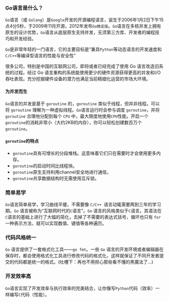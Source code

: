 ### Go语言是什么？

`Go`语言（或 `Golang`）是`Google`开发的开源编程语言，诞生于2006年1月2日下午15点4分5秒，于2009年11月开源，2012年发布`Go稳定版`。`Go`语言在多核并发上拥有原生的设计优势，`Go`语言从底层原生支持并发，无须第三方库、开发者的编程技巧和开发经验。

`Go`是非常年轻的一门语言，它的主要目标是“兼具`Python`等动态语言的开发速度和`C/C++`等编译型语言的性能与安全性”

很多公司，特别是中国的互联网公司，即将或者已经完成了使用 Go 语言改造旧系统的过程。经过 Go 语言重构的系统能使用更少的硬件资源获得更高的并发和I/O吞吐表现。充分挖掘硬件设备的潜力也满足当前精细化运营的市场大环境。

#### 为并发而生

`Go`语言的并发是基于 `goroutine` 的，`goroutine` 类似于线程，但并非线程。可以将 `goroutine` 理解为一种虚拟线程。`Go`语言运行时会参与调度 `goroutine`，并将 `goroutine` 合理地分配到每个 `CPU` 中，最大限度地使用`CPU`性能。开启一个`goroutine`的消耗非常小（大约2KB的内存），你可以轻松创建数百万个`goroutine`。

#### `goroutine`的特点

- `goroutine`具有可增长的分段堆栈。这意味着它们只在需要时才会使用更多内存。
- `goroutine`的启动时间比线程快。
- `goroutine`原生支持利用channel安全地进行通信。
- `goroutine`共享数据结构时无需使用互斥锁。

### 简单易学

`Go`语言简单易学，学习曲线平缓，不需要像 `C/C++ `语言动辄需要两到三年的学习期。`Go` 语言被称为“互联网时代的`C`语言”。`Go` 语言的风格类似于`C`语言。其语法在`C`语言的基础上进行了大幅的简化，去掉了不需要的表达式括号，循环也只有 `for` 一种表示方法，就可以实现数值、键值等各种遍历。

### 代码风格统一

`Go` 语言提供了一套格式化工具——`go fmt`。一些 `Go` 语言的开发环境或者编辑器在保存时，都会使用格式化工具进行修改代码的格式化，这样就保证了不同开发者提交的代码都是统一的格式。(吐槽下：再也不用担心那些看不懂的黑魔法了…)

### 开发效率高

`Go`语言实现了开发效率与执行效率的完美结合，让你像写`Python`代码（效率）一样编写`C`代码（性能）。







